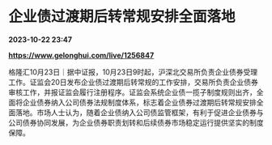 # 企业债过渡期后转常规安排全面落地

**2023-10-22 23:47**

**https://www.gelonghui.com/live/1256847**

格隆汇10月23日｜据中证报，10月23日9时起，沪深北交易所负责企业债券受理工作。证监会20日发布企业债过渡期后转常规的工作安排，交易所负责企业债券审核工作，并报证监会履行注册程序。证监会系统企业债一揽子制度规则出齐，全面将企业债券纳入公司债券法规制度体系，标志着企业债券过渡期后转常规安排全面落地。市场人士认为，随着企业债纳入公司债监管框架，有利于促进企业债券与公司债券协同发展，为企业债券职责划转和后续债券市场稳定运行提供坚实的制度保障。